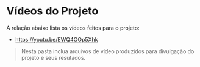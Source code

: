 # Vídeos do Projeto
A relação abaixo lista os vídeos feitos para o projeto:

- https://youtu.be/EWQ4OOp5Xhk

> Nesta pasta inclua arquivos de vídeo produzidos para divulgação do 
> projeto e seus resutados.


